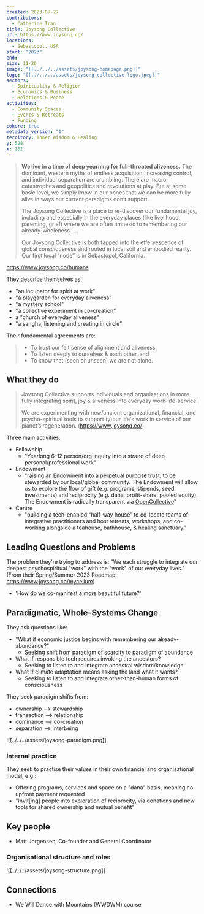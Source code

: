 ```yaml
---
created: 2023-09-27
contributors:
  - Catherine Tran
title: Joysong Collective
url: https://www.joysong.co/
locations:
  - Sebastopol, USA
start: "2023"
end: 
size: 11-20
image: "[[../../../assets/joysong-homepage.png]]"
logo: "[[../../../assets/joysong-collective-logo.jpeg]]"
sectors:
  - Spirituality & Religion
  - Economics & Business
  - Relations & Peace
activities:
  - Community Spaces
  - Events & Retreats
  - Funding
cohere: true
metadata_version: "1"
territory: Inner Wisdom & Healing
y: 528
x: 202
---
```

> **We live in a time of deep yearning for full-throated aliveness.** The dominant, western myths of endless acquisition, increasing control, and individual separation are crumbling. There are macro-catastrophes and geopolitics and revolutions at play. But at some basic level, we simply know in our bones that we can be more fully alive in ways our current paradigms don’t support.
>
> The Joysong Collective is a place to re-discover our fundamental joy, including and especially in the everyday places (like livelihood, parenting, grief) where we are often amnesic to remembering our already-wholeness. ...
> 
> Our Joysong Collective is both tapped into the effervescence of global consciousness and rooted in local soil and embodied reality. Our first local “node” is in Sebastopol, California. 

https://www.joysong.co/humans

They describe themselves as:
- "an incubator for spirit at work"
- "a playgarden for everyday aliveness"
- "a mystery school"
- "a collective experiment in co-creation"
- a "church of everyday aliveness"
- "a sangha, listening and creating in circle"

Their fundamental agreements are:
> - To trust our felt sense of alignment and aliveness, 
> - To listen deeply to ourselves & each other, and 
> - To know that (seen or unseen) we are not alone.

## What they do

> Joysong Collective supports individuals and organizations in more fully integrating spirit, joy & aliveness into everyday work-life-service.
> 
> We are experimenting with new/ancient organizational, financial, and psycho-spiritual tools to support (y)our life's work in service of our planet’s regeneration. (https://www.joysong.co/)

Three main activities:
- Fellowship
	- "Yearlong 6-12 person/org inquiry into a strand of deep personal/professional work"
- Endowment
	- "raising an Endowment into a perpetual purpose trust, to be stewarded by our local/global community. The Endowment will allow us to explore the flow of gift (e.g. programs, stipends, seed investments) and reciprocity (e.g. dana, profit-share, pooled equity). The Endowment is radically transparent via [OpenCollective](https://opencollective.com/joysong)"
- Centre
	- "building a tech-enabled “half-way house” to co-locate teams of integrative practitioners and host retreats, workshops, and co-working alongside a teahouse, bathhouse, & healing sanctuary."

## Leading Questions and Problems 

The problem they're trying to address is: "We each struggle to integrate our deepest psychospiritual "work" with the "work" of our everyday lives." (From their Spring/Summer 2023 Roadmap: https://www.joysong.co/mycelium)

- 'How do we co-manifest a more beautiful future?'

## Paradigmatic, Whole-Systems Change

They ask questions like:
- "What if economic justice begins with remembering our already-abundance?"
	- Seeking shift from paradigm of scarcity to paradigm of abundance
- What if responsible tech requires invoking the ancestors?
	- Seeking to listen to and integrate ancestral wisdom/knowledge
- What if climate adaptation means asking the land what it wants?
	- Seeking to listen to and integrate other-than-human forms of consciousness

They seek paradigm shifts from:
- ownership --> stewardship
- transaction --> relationship
- dominance --> co-creation
- separation --> interbeing

![[../../../assets/joysong-paradigm.png]]
### Internal practice

They seek to practise their values in their own financial and organisational model, e.g.:
- Offering programs, services and space on a "dana" basis, meaning no upfront payment requested
- "Invit[ing] people into exploration of reciprocity, via donations and new tools for shared ownership and mutual benefit"

## Key people

- Matt Jorgensen, Co-founder and General Coordinator

### Organisational structure and roles

![[../../../assets/joysong-structure.png]]

## Connections

- We Will Dance with Mountains (WWDWM) course
